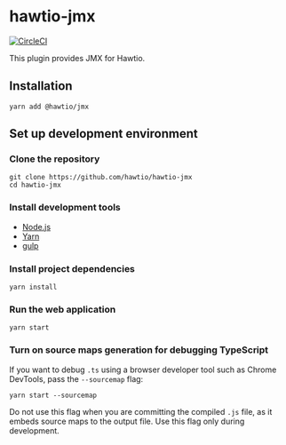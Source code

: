 # hawtio-jmx

[![CircleCI](https://circleci.com/gh/hawtio/hawtio-jmx.svg?style=svg)](https://circleci.com/gh/hawtio/hawtio-jmx)

This plugin provides JMX for Hawtio.

## Installation

```
yarn add @hawtio/jmx
```

## Set up development environment

### Clone the repository

```
git clone https://github.com/hawtio/hawtio-jmx
cd hawtio-jmx
```

### Install development tools

* [Node.js](http://nodejs.org)
* [Yarn](https://yarnpkg.com)
* [gulp](http://gulpjs.com/)

### Install project dependencies

```
yarn install
```

### Run the web application

```
yarn start
```

### Turn on source maps generation for debugging TypeScript

If you want to debug `.ts` using a browser developer tool such as Chrome DevTools, pass the `--sourcemap` flag:

```
yarn start --sourcemap
```

Do not use this flag when you are committing the compiled `.js` file, as it embeds source maps to the output file. Use this flag only during development.
